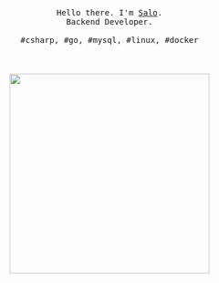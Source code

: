 <p align="center">
  <br>
  <br>
  <br>
  <samp>Hello there. I'm <a href="https://salomax.com">Salo</a>.<br>Backend Developer.<br><br>#csharp, #go, #mysql, #linux, #docker</samp>
  <br>
  <br>
  <br>
  <br>
  <img src="https://github.com/yosalo/yosalo/blob/master/giphy.gif" width="350" />
</p>
